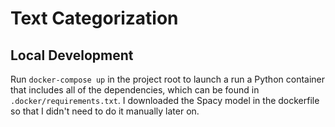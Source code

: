 # Text Categorization

## Local Development
Run `docker-compose up` in the project root to launch a run a Python container that includes all of the dependencies, which can be found in `.docker/requirements.txt`. I downloaded the Spacy model in the dockerfile so that I didn't need to do it manually later on.
